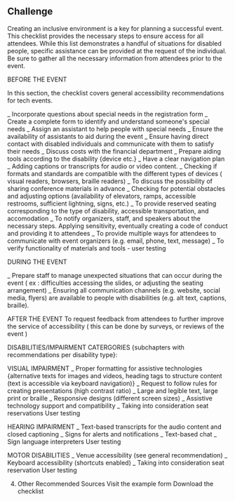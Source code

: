 ## Challenge

Creating an inclusive environment is a key for planning a successful event. This checklist provides the necessary steps to ensure access for all attendees. While this list demonstrates a handful of situations for disabled people, specific assistance can be provided at the request of the individual. Be sure to gather all the necessary information from attendees prior to the event.

BEFORE THE EVENT

In this section, the checklist covers general accessibility recommendations for tech events. 

_ Incorporate questions about special needs in the registration form
_ Create a complete form to identify and understand someone's special needs
_ Assign an assistant to help people with special needs 
_ Ensure the availability of assistants to aid during the event
_ Ensure having direct contact with disabled individuals and communicate with them to satisfy their needs
_ Discuss costs with the financial department
_ Prepare aiding tools according to the disability {device etc.}
_ Have a clear navigation plan
_ Adding captions or transcripts for audio or video content.
_ Checking if formats and standards are compatible with the different types of devices ( visual readers, browsers, braille readers)
_ To discuss the possibility of sharing conference materials in advance 
_ Checking for potential obstacles and adjusting options (availability of elevators, ramps, accessible restrooms, sufficient lightning, signs, etc.)
_ To provide reserved seating corresponding to the type of disability, accessible transportation, and accomodation
_ To notify organizers, staff, and speakers about the necessary steps. Applying sensitivity, eventually creating a code of conduct and providing it to attendees 
_ To provide multiple ways for attendees to communicate with event organizers (e.g. email, phone, text, message)
_ To verify functionality of materials and tools - user testing 


DURING THE EVENT

_ Prepare staff to manage unexpected situations that can occur during the event ( ex : difficulties accessing the slides, or adjusting the seating arrangement) 
_ Ensuring all communication channels (e.g. website, social media, flyers) are available to people with disabilities (e.g. alt text, captions, braille).

AFTER THE EVENT
To request feedback from attendees to further improve the service of accessibility ( this can be done by surveys, or reviews of the event )

DISABILITIES/IMPAIRMENT CATERGORIES {subchapters with recommendations per disability type}:

VISUAL IMPAIRMENT 
_ Proper formatting for assistive technologies {alternative texts for images and videos, heading tags to structure content (text is accessible via keyboard navigation)}
_ Request to follow rules for creating presentations (high contrast ratio)
_ Large and legible text, large print or braille
_ Responsive designs (different screen sizes)
_ Assistive technology support and compatibility
_ Taking into consideration seat reservations
User testing

HEARING IMPAIRMENT
_ Text-based transcripts for the audio content and closed captioning
_ Signs for alerts and notifications
_ Text-based chat
_ Sign language interpreters
User testing

MOTOR DISABILITIES 
_ Venue accessibility (see general recommendation)
_ Keyboard accessibility (shortcuts enabled)
_ Taking into consideration seat reservation
User testing


4. Other Recommended Sources
Visit the example form
Download the checklist

